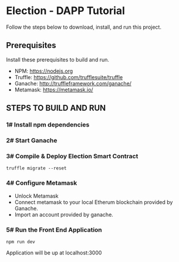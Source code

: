 
# Election - DAPP Tutorial

Follow the steps below to download, install, and run this project.

## Prerequisites
Install these prerequisites to build and run.
- NPM: https://nodejs.org
- Truffle: https://github.com/trufflesuite/truffle
- Ganache: http://truffleframework.com/ganache/
- Metamask: https://metamask.io/

## STEPS TO BUILD AND RUN

### 1# Install npm dependencies
### 2# Start Ganache
### 3# Compile & Deploy Election Smart Contract
`truffle migrate --reset`
### 4# Configure Metamask
- Unlock Metamask
- Connect metamask to your local Etherum blockchain provided by Ganache.
- Import an account provided by ganache.
### 5# Run the Front End Application
`npm run dev`

Application will be up at localhost:3000